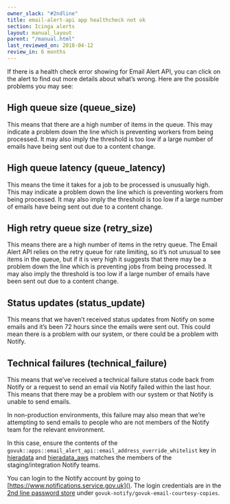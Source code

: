```yaml
---
owner_slack: "#2ndline"
title: email-alert-api app healthcheck not ok
section: Icinga alerts
layout: manual_layout
parent: "/manual.html"
last_reviewed_on: 2018-04-12
review_in: 6 months
---
```


If there is a health check error showing for Email Alert API, you can click on the alert to find out more details about what’s wrong. Here are the possible problems you may see:

## High queue size (queue_size)
This means that there are a high number of items in the queue. This may indicate a problem down the line which is preventing workers from being processed. It may also imply the threshold is too low if a large number of emails have being sent out due to a content change.

## High queue latency (queue_latency)
This means the time it takes for a job to be processed is unusually high. This may indicate a problem down the line which is preventing workers from being processed. It may also imply the threshold is too low if a large number of emails have being sent out due to a content change.

## High retry queue size (retry_size)
This means there are a high number of items in the retry queue. The Email Alert API relies on the retry queue for rate limiting, so it’s not unusual to see items in the queue, but if it is very high it suggests that there may be a problem down the line which is preventing jobs from being processed. It may also imply the threshold is too low if a large number of emails have been sent out due to a content change.

## Status updates (status_update)
This means that we haven’t received status updates from Notify on some emails and it’s been 72 hours since the emails were sent out. This could mean there is a problem with our system, or there could be a problem with Notify.

## Technical failures (technical_failure)
This means that we’ve received a technical failure status code back from Notify or a request to send an email via Notify failed within the last hour. This means that there may be a problem with our system or that Notify is unable to send emails.

In non-production environments, this failure may also mean that we’re attempting to send emails to people who are not members of the Notify team for the relevant environment.

In this case, ensure the contents of the  `govuk::apps::email_alert_api::email_address_override_whitelist` key in [hieradata](https://github.com/alphagov/govuk-puppet/blob/master/hieradata/common.yaml) and [hieradata_aws](https://github.com/alphagov/govuk-puppet/blob/master/hieradata_aws/common.yaml) matches the members of the staging/integration Notify teams.

You can login to the Notify account by going to
[https://www.notifications.service.gov.uk](). The login credentials are
in the [2nd line password store][password-store] under `govuk-notify/govuk-email-courtesy-copies`.

[password-store]: https://github.com/alphagov/govuk-secrets/tree/master/pass/2ndline/govuk-notify
